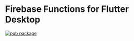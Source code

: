 # Firebase Functions for Flutter Desktop

[![pub package](https://img.shields.io/pub/v/firebase_functions_desktop.svg)](https://pub.dev/packages/firebase_functions_desktop)
